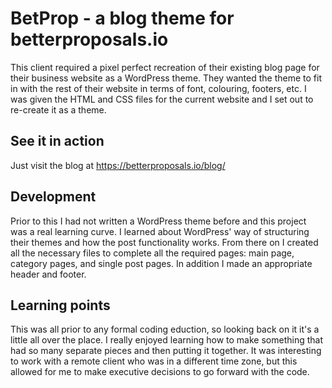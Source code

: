 # BetProp - a blog theme for betterproposals.io
This client required a pixel perfect recreation of their existing blog page for their business website as a WordPress theme. They wanted the theme to fit in with the rest of their website in terms of font, colouring, footers, etc. I was given the HTML and CSS files for the current website and I set out to re-create it as a theme.

## See it in action
Just visit the blog at https://betterproposals.io/blog/

## Development
Prior to this I had not written a WordPress theme before and this project was a real learning curve. I learned about WordPress' way of structuring their themes and how the post functionality works. From there on I created all the necessary files to complete all the required pages: main page, category pages, and single post pages. In addition I made an appropriate header and footer.

## Learning points
This was all prior to any formal coding eduction, so looking back on it it's a little all over the place. I really enjoyed learning how to make something that had so many separate pieces and then putting it together. It was interesting to work with a remote client who was in a different time zone, but this allowed for me to make executive decisions to go forward with the code.
